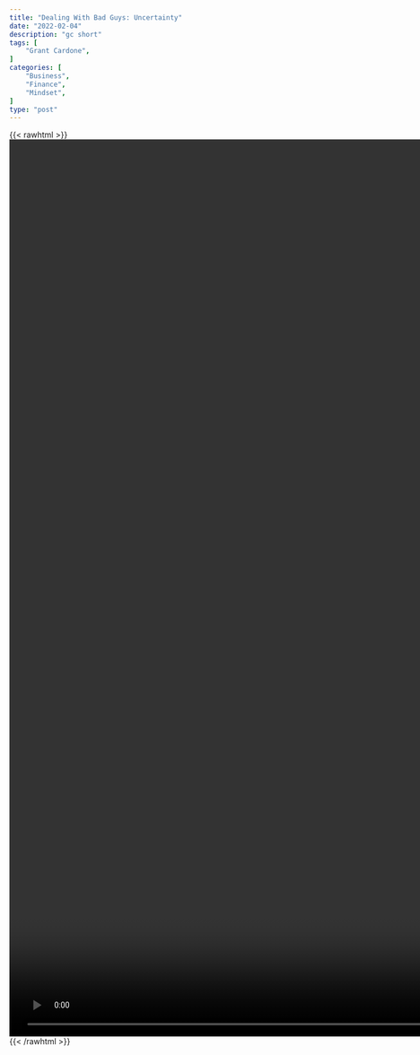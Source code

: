 ```yaml
---
title: "Dealing With Bad Guys: Uncertainty"
date: "2022-02-04"
description: "gc short"
tags: [
    "Grant Cardone",
]
categories: [
    "Business",
    "Finance",
    "Mindset",
]
type: "post"
---
```

{{< rawhtml >}}
    <video style="height:40vh;width:auto" overflow="hidden" controls>
        <source src="https://clips.dev00ps.com/Grant_Cardone/How_to_pick_the_RIGHT_DEAL_shorts.mp4" type="video/mp4"> 
    </video>
{{< /rawhtml >}}